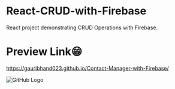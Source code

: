 # React-CRUD-with-Firebase
React project demonstrating CRUD Operations with Firebase.

# Preview Link😁
https://gauribhand023.github.io/Contact-Manager-with-Firebase/



<img src="https://github.com/GauriBhand023/Contact-Manager-with-Firebase/blob/main/Screenshot%20(134).png?raw=true" alt="GitHub Logo" style="max-width: 100%;">
